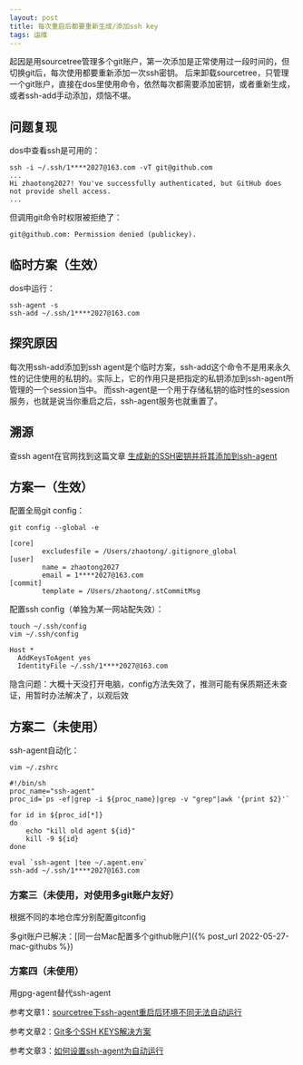 ```yaml
---
layout: post
title: 每次重启后都要重新生成/添加ssh key
tags: 运维
---
```


起因是用sourcetree管理多个git账户，第一次添加是正常使用过一段时间的，但切换git后，每次使用都要重新添加一次ssh密钥。
后来卸载sourcetree，只管理一个git账户，直接在dos里使用命令，依然每次都需要添加密钥，或者重新生成，或者ssh-add手动添加，烦恼不堪。

## 问题复现
dos中查看ssh是可用的：
```
ssh -i ~/.ssh/1****2027@163.com -vT git@github.com
...
Hi zhaotong2027! You've successfully authenticated, but GitHub does not provide shell access.
...
```
但调用git命令时权限被拒绝了：
```
git@github.com: Permission denied (publickey).
```

## 临时方案（生效）
dos中运行：
```
ssh-agent -s
ssh-add ~/.ssh/1****2027@163.com
```

## 探究原因
每次用ssh-add添加到ssh agent是个临时方案，ssh-add这个命令不是用来永久性的记住使用的私钥的。实际上，它的作用只是把指定的私钥添加到ssh-agent所管理的一个session当中。
而ssh-agent是一个用于存储私钥的临时性的session服务，也就是说当你重启之后，ssh-agent服务也就重置了。

## 溯源
查ssh agent在官网找到这篇文章 [生成新的SSH密钥并将其添加到ssh-agent](https://docs.github.com/cn/authentication/connecting-to-github-with-ssh/generating-a-new-ssh-key-and-adding-it-to-the-ssh-agent?spm=a2c6h.12873639.article-detail.6.51ca1ff9UB21vq#adding-your-ssh-key-to-the-ssh-agent)

## 方案一（生效）
配置全局git config：
```
git config --global -e

[core]
        excludesfile = /Users/zhaotong/.gitignore_global
[user]
        name = zhaotong2027
        email = 1****2027@163.com
[commit]
        template = /Users/zhaotong/.stCommitMsg
```

配置ssh config（单独为某一网站配失效）：
```
touch ~/.ssh/config
vim ~/.ssh/config

Host *
  AddKeysToAgent yes
  IdentityFile ~/.ssh/1****2027@163.com
```

隐含问题：大概十天没打开电脑，config方法失效了，推测可能有保质期还未查证，用暂时办法解决了，以观后效

## 方案二（未使用）

ssh-agent自动化：
```
vim ~/.zshrc

#!/bin/sh
proc_name="ssh-agent"
proc_id=`ps -ef|grep -i ${proc_name}|grep -v "grep"|awk '{print $2}'`
 
for id in ${proc_id[*]}
do
    echo "kill old agent ${id}"
    kill -9 ${id}
done
 
eval `ssh-agent |tee ~/.agent.env`
ssh-add ~/.ssh/1****2027@163.com

```

### 方案三（未使用，对使用多git账户友好）
根据不同的本地仓库分别配置gitconfig

多git账户已解决：[同一台Mac配置多个github账户]({% post_url 2022-05-27-mac-githubs %})

### 方案四（未使用）
用gpg-agent替代ssh-agent

参考文章1：[sourcetree下ssh-agent重启后环境不同无法自动运行](https://www.cnblogs.com/mottledbamboo/p/8392399.html)

参考文章2：[Git多个SSH KEYS解决方案](https://developer.aliyun.com/article/6923)

参考文章3：[如何设置ssh-agent为自动运行](https://docs.oracle.com/cd/E19683-01/806-4078/6jd6cjrub/index.html)